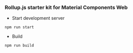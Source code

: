 ### Rollup.js starter kit for Material Components Web

- Start development server

```shell
npm run start
```

- Build

```shell
npm run build
```
